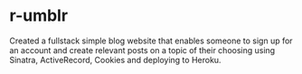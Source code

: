 # r-umblr

Created a fullstack simple blog website that enables someone to sign up for an account and create relevant posts on a topic of their choosing using Sinatra, ActiveRecord, Cookies and deploying to Heroku.
